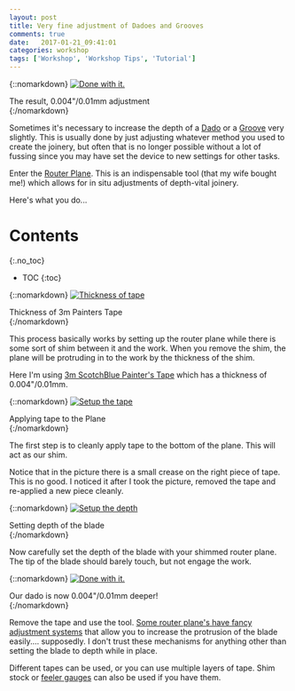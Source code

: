 ```yaml
---
layout: post
title: Very fine adjustment of Dadoes and Grooves
comments: true
date:   2017-01-21_09:41:01 
categories: workshop
tags: ['Workshop', 'Workshop Tips', 'Tutorial']
---
```


{::nomarkdown}
  <a href="/assets/RouterPlane/Finish.jpg">
    <img src="/assets/RouterPlane/Thumbnails/Finish.jpg" alt="Done with it.">
  </a>
  <div class="image-caption">The result, 0.004"/0.01mm adjustment</div>
{:/nomarkdown}

Sometimes it's necessary to increase the depth of a [Dado](https://en.wikipedia.org/wiki/Dado_(joinery)) or a [Groove](https://en.wikipedia.org/wiki/Groove_(joinery)) very slightly. This is usually done by just adjusting whatever method you used to create the joinery, but often that is no longer possible without a lot of fussing since you may have set the device to new settings for other tasks.

Enter the [Router Plane](http://www.leevalley.com/us/wood/page.aspx?p=72080&cat=1,230,41182,48945). This is an indispensable tool (that my wife bought me!) which allows for in situ adjustments of depth-vital joinery.

Here's what you do...

<!--more-->

# Contents
{:.no_toc}
* TOC
{:toc}

{::nomarkdown}
  <a href="/assets/RouterPlane/Thickness.jpg">
    <img src="/assets/RouterPlane/Thumbnails/Thickness.jpg" alt="Thickness of tape">
  </a>
  <div class="image-caption">Thickness of 3m Painters Tape</div>
{:/nomarkdown}

This process basically works by setting up the router plane while there is some sort of shim between it and the work. When you remove the shim, the plane will be protruding in to the work by the thickness of the shim.

Here I'm using [3m ScotchBlue Painter's Tape](http://www.scotchblue.com/3M/en_US/scotchblue/?WT.mc_id=www.scotchblue.com) which has a thickness of 0.004"/0.01mm.

{::nomarkdown}
  <a href="/assets/RouterPlane/Setup1.jpg">
    <img src="/assets/RouterPlane/Thumbnails/Setup1.jpg" alt="Setup the tape">
  </a>
  <div class="image-caption">Applying tape to the Plane</div>
{:/nomarkdown}

The first step is to cleanly apply tape to the bottom of the plane. This will act as our shim.

Notice that in the picture there is a small crease on the right piece of tape. This is no good. I noticed it after I took the picture, removed the tape and re-applied a new piece cleanly.

{::nomarkdown}
  <a href="/assets/RouterPlane/Setup2.jpg">
    <img src="/assets/RouterPlane/Thumbnails/Setup2.jpg" alt="Setup the depth">
  </a>
  <div class="image-caption">Setting depth of the blade</div>
{:/nomarkdown}

Now carefully set the depth of the blade with your shimmed router plane. The tip of the blade should barely touch, but not engage the work.

{::nomarkdown}
  <a href="/assets/RouterPlane/Finish.jpg">
    <img src="/assets/RouterPlane/Thumbnails/Finish.jpg" alt="Done with it.">
  </a>
  <div class="image-caption">Our dado is now 0.004"/0.01mm deeper!</div>
{:/nomarkdown}

Remove the tape and use the tool. [Some router plane's have fancy adjustment systems](http://www.leevalley.com/us/wood/page.aspx?p=52609&cat=1,41182,48945,52609) that allow you to increase the protrusion of the blade easily.... supposedly. I don't trust these mechanisms for anything other than setting the blade to depth while in place.

Different tapes can be used, or you can use multiple layers of tape. Shim stock or [feeler gauges](supposedly) can also be used if you have them.





